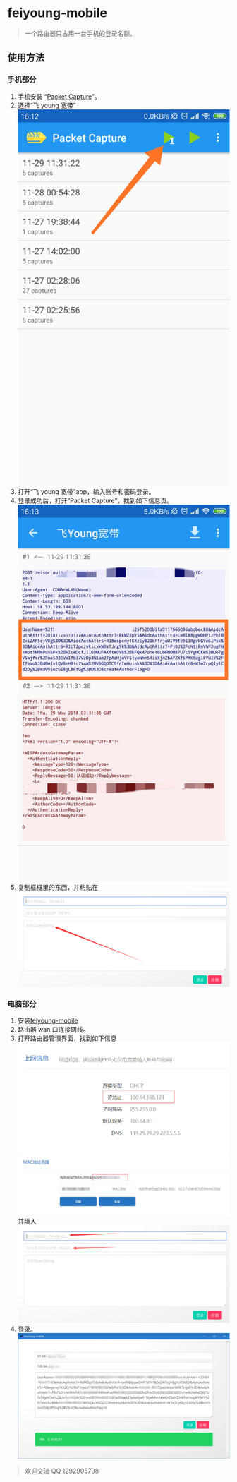 # feiyoung-mobile

> 一个路由器只占用一台手机的登录名额。

## 使用方法

### 手机部分

1. 手机安装 “[Packet Capture](https://github.com/SuperHuangXu/feiyoung-mobile/releases/download/0.1/app.greyshirts.sslcapture.apk)”。
1. 选择“飞 young 宽带”![](https://raw.githubusercontent.com/SuperHuangXu/feiyoung-mobile/master/images/1.jpg)
1. 打开“飞 young 宽带”app，输入账号和密码登录。
1. 登录成功后，打开“Packet Capture”，找到如下信息页。
   ![](https://raw.githubusercontent.com/SuperHuangXu/feiyoung-mobile/master/images/2.jpg)
1. 复制框框里的东西，并粘贴在
   ![](https://raw.githubusercontent.com/SuperHuangXu/feiyoung-mobile/master/images/3.png)

### 电脑部分

1. 安装[feiyoung-mobile](https://github.com/SuperHuangXu/feiyoung-mobile/releases/download/0.1/feiyoung-mobile.Setup.0.0.1.exe)
1. 路由器 wan 口连接网线。
1. 打开路由器管理界面，找到如下信息
   ![](https://raw.githubusercontent.com/SuperHuangXu/feiyoung-mobile/master/images/4.png)
   ![](https://raw.githubusercontent.com/SuperHuangXu/feiyoung-mobile/master/images/5.png)
   并填入
   ![](https://raw.githubusercontent.com/SuperHuangXu/feiyoung-mobile/master/images/6.png)
1. 登录。
   ![](https://raw.githubusercontent.com/SuperHuangXu/feiyoung-mobile/master/images/7.png)

> 欢迎交流 QQ 1292905798
